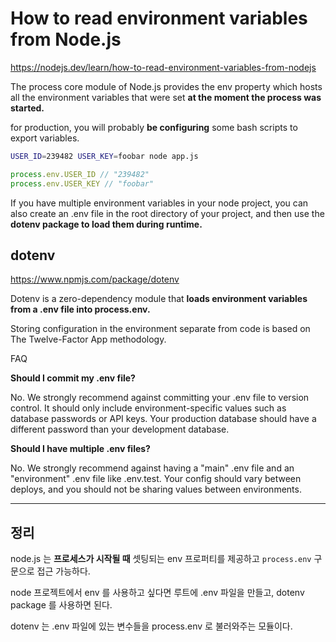 # How to read environment variables from Node.js

https://nodejs.dev/learn/how-to-read-environment-variables-from-nodejs

The process core module of Node.js provides the env property 
which hosts all the environment variables that were set **at the moment the process was started.**

for production, you will probably **be configuring** some bash scripts to export variables.

```bash
USER_ID=239482 USER_KEY=foobar node app.js
```

```js
process.env.USER_ID // "239482"
process.env.USER_KEY // "foobar"
```

If you have multiple environment variables in your node project, 
you can also create an .env file in the root directory of your project, 
and then use the **dotenv package to load them during runtime.**

## dotenv

https://www.npmjs.com/package/dotenv

Dotenv is a zero-dependency module 
that **loads environment variables from a .env file into process.env.** 

Storing configuration in the environment separate from code is based on 
The Twelve-Factor App methodology.

FAQ 

**Should I commit my .env file?**

No. We strongly recommend against committing your .env file to version control.
It should only include environment-specific values such as database passwords or API keys. 
Your production database should have a different password than your development database.

**Should I have multiple .env files?**

No. We strongly recommend against having a "main" .env file and an "environment" .env file like .env.test. 
Your config should vary between deploys, 
and you should not be sharing values between environments.

---

## 정리

node.js 는 **프로세스가 시작될 때** 셋팅되는 env 프로퍼티를 제공하고 `process.env` 구문으로 접근 가능하다.

node 프로젝트에서 env 를 사용하고 싶다면 루트에 .env 파일을 만들고, dotenv package 를 사용하면 된다.

dotenv 는 .env 파일에 있는 변수들을 process.env 로 불러와주는 모듈이다.
